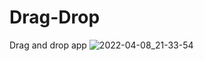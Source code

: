# Drag-Drop
Drag and drop app
![2022-04-08_21-33-54](https://user-images.githubusercontent.com/77203734/162484640-139b9253-6ac4-4c66-8ee2-3e5969811fb3.png)
